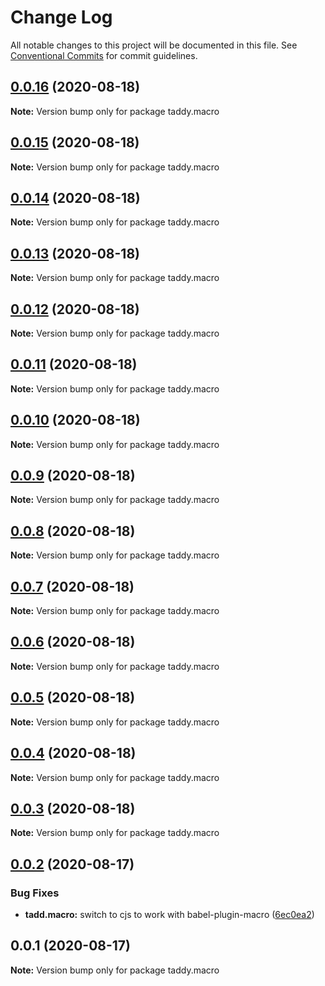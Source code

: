 # Change Log

All notable changes to this project will be documented in this file.
See [Conventional Commits](https://conventionalcommits.org) for commit guidelines.

## [0.0.16](https://github.com/lttb/taddy/compare/taddy.macro@0.0.15...taddy.macro@0.0.16) (2020-08-18)

**Note:** Version bump only for package taddy.macro





## [0.0.15](https://github.com/lttb/taddy/compare/taddy.macro@0.0.14...taddy.macro@0.0.15) (2020-08-18)

**Note:** Version bump only for package taddy.macro





## [0.0.14](https://github.com/lttb/taddy/compare/taddy.macro@0.0.13...taddy.macro@0.0.14) (2020-08-18)

**Note:** Version bump only for package taddy.macro





## [0.0.13](https://github.com/lttb/taddy/compare/taddy.macro@0.0.12...taddy.macro@0.0.13) (2020-08-18)

**Note:** Version bump only for package taddy.macro





## [0.0.12](https://github.com/lttb/taddy/compare/taddy.macro@0.0.11...taddy.macro@0.0.12) (2020-08-18)

**Note:** Version bump only for package taddy.macro





## [0.0.11](https://github.com/lttb/taddy/compare/taddy.macro@0.0.10...taddy.macro@0.0.11) (2020-08-18)

**Note:** Version bump only for package taddy.macro





## [0.0.10](https://github.com/lttb/taddy/compare/taddy.macro@0.0.9...taddy.macro@0.0.10) (2020-08-18)

**Note:** Version bump only for package taddy.macro





## [0.0.9](https://github.com/lttb/taddy/compare/taddy.macro@0.0.8...taddy.macro@0.0.9) (2020-08-18)

**Note:** Version bump only for package taddy.macro





## [0.0.8](https://github.com/lttb/taddy/compare/taddy.macro@0.0.7...taddy.macro@0.0.8) (2020-08-18)

**Note:** Version bump only for package taddy.macro





## [0.0.7](https://github.com/lttb/taddy/compare/taddy.macro@0.0.6...taddy.macro@0.0.7) (2020-08-18)

**Note:** Version bump only for package taddy.macro





## [0.0.6](https://github.com/lttb/taddy/compare/taddy.macro@0.0.5...taddy.macro@0.0.6) (2020-08-18)

**Note:** Version bump only for package taddy.macro





## [0.0.5](https://github.com/lttb/taddy/compare/taddy.macro@0.0.4...taddy.macro@0.0.5) (2020-08-18)

**Note:** Version bump only for package taddy.macro





## [0.0.4](https://github.com/lttb/taddy/compare/taddy.macro@0.0.3...taddy.macro@0.0.4) (2020-08-18)

**Note:** Version bump only for package taddy.macro





## [0.0.3](https://github.com/lttb/taddy/compare/taddy.macro@0.0.2...taddy.macro@0.0.3) (2020-08-18)

**Note:** Version bump only for package taddy.macro





## [0.0.2](https://github.com/lttb/taddy/compare/taddy.macro@0.0.1...taddy.macro@0.0.2) (2020-08-17)


### Bug Fixes

* **tadd.macro:** switch to cjs to work with babel-plugin-macro ([6ec0ea2](https://github.com/lttb/taddy/commit/6ec0ea2910c50c6fbb52cd6baa860a4443b615e3))





## 0.0.1 (2020-08-17)

**Note:** Version bump only for package taddy.macro
